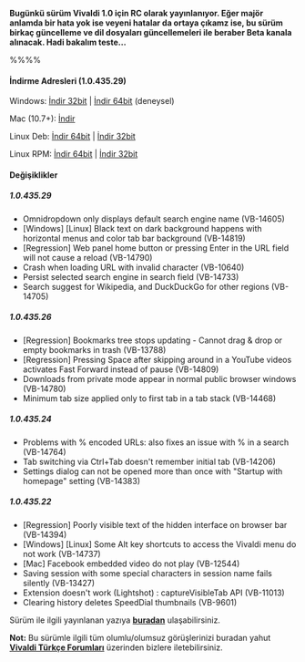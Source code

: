 **Bugünkü sürüm Vivaldi 1.0 için RC olarak yayınlanıyor. Eğer majör anlamda bir hata yok ise veyeni hatalar da ortaya çıkamz ise, bu sürüm birkaç güncelleme ve dil dosyaları güncellemeleri ile beraber Beta kanala alınacak. Hadi bakalım teste...**

%%%%

#### İndirme Adresleri (1.0.435.29)

Windows: [İndir 32bit](https://vivaldi.com/download/download.php?f=Vivaldi.1.0.435.29.exe) | [İndir 64bit](https://vivaldi.com/download/download.php?f=Vivaldi.1.0.435.29.x64.exe) (deneysel)

Mac (10.7+): [İndir](https://vivaldi.com/download/download.php?f=Vivaldi.1.0.435.29.dmg)

Linux Deb: [İndir 64bit](https://vivaldi.com/download/download.php?f=vivaldi-snapshot_1.0.435.29-1_amd64.deb) | [İndir 32bit](https://vivaldi.com/download/download.php?f=vivaldi-snapshot_1.0.435.29-1_i386.de)

Linux RPM: [İndir 64bit](https://vivaldi.com/download/download.php?f=vivaldi-snapshot-1.0.435.29-1.x86_64.rpm) | [İndir 32bit](https://vivaldi.com/download/download.php?f=vivaldi-snapshot-1.0.435.29-1.i386.rpm)


#### Değişiklikler

##### 1.0.435.29
* Omnidropdown only displays default search engine name (VB-14605)
* [Windows] [Linux] Black text on dark background happens with horizontal menus and color tab bar background (VB-14819)
* [Regression] Web panel home button or pressing Enter in the URL field will not cause a reload (VB-14790)
* Crash when loading URL with invalid character (VB-10640)
* Persist selected search engine in search field (VB-14733)
* Search suggest for Wikipedia, and DuckDuckGo for other regions (VB-14705)

##### 1.0.435.26
* [Regression] Bookmarks tree stops updating - Cannot drag & drop or empty bookmarks in trash (VB-13788)
* [Regression] Pressing Space after skipping around in a YouTube videos activates Fast Forward instead of pause (VB-14809)
* Downloads from private mode appear in normal public browser windows (VB-14780)
* Minimum tab size applied only to first tab in a tab stack (VB-14468)

##### 1.0.435.24
* Problems with % encoded URLs: also fixes an issue with % in a search (VB-14764)
* Tab switching via Ctrl+Tab doesn't remember initial tab (VB-14206)
* Settings dialog can not be opened more than once with "Startup with homepage" setting (VB-14383)

##### 1.0.435.22
* [Regression] Poorly visible text of the hidden interface on browser bar (VB-14394)
* [Windows] [Linux] Some Alt key shortcuts to access the Vivaldi menu do not work (VB-14737)
* [Mac] Facebook embedded video do not play (VB-12544)
* Saving session with some special characters in session name fails silently (VB-13427)
* Extension doesn't work (Lightshot) : captureVisibleTab API (VB-11013)
* Clearing history deletes SpeedDial thumbnails (VB-9601)

Sürüm ile ilgili yayınlanan yazıya  **[buradan](https://vivaldi.net/en-US/teamblog/101-snapshot-1-0-435-29-vivaldi-1-0-final-rc1)** ulaşabilirsiniz.

**Not:** Bu sürümle ilgili tüm olumlu/olumsuz görüşlerinizi buradan yahut **[Vivaldi Türkçe Forumları](https://vivaldi.net/forum/turkish)** üzerinden bizlere iletebilirsiniz.
